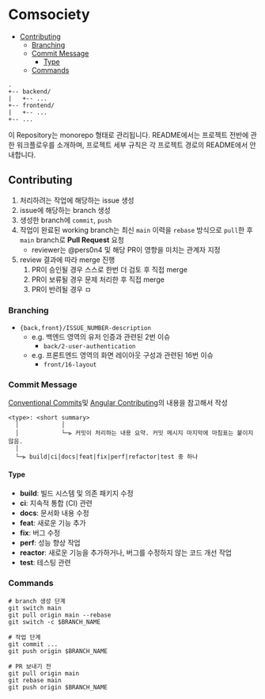 # Comsociety

- [Contributing](#contributing)
  - [Branching](#branching)
  - [Commit Message](#commit-message)
    - [Type](#type)
  - [Commands](#commands)

```text
.
+-- backend/
|   +-- ...
+-- frontend/
|   +-- ...
+-- ...
```

이 Repository는 monorepo 형태로 관리됩니다. README에서는 프로젝트 전반에 관한 워크플로우를 소개하며, 프로젝트 세부 규칙은 각 프로젝트 경로의 README에서 안내합니다.

## Contributing

1. 처리하려는 작업에 해당하는 issue 생성
2. issue에 해당하는 branch 생성
3. 생성한 branch에 `commit`, `push`
4. 작업이 완료된 working branch는 최신 `main` 이력을 `rebase` 방식으로 `pull`한 후 `main` branch로 **Pull Request** 요청
   - reviewer는 @pers0n4 및 해당 PR이 영향을 미치는 관계자 지정
5. review 결과에 따라 merge 진행
   1. PR이 승인될 경우 스스로 한번 더 검토 후 직접 merge
   2. PR이 보류될 경우 문제 처리한 후 직접 merge
   3. PR이 반려될 경우 ㅁ

### Branching

- `{back,front}/ISSUE_NUMBER-description`
  - e.g. 백엔드 영역의 유저 인증과 관련된 2번 이슈
    - `back/2-user-authentication`
  - e.g. 프론트엔드 영역의 화면 레이아웃 구성과 관련된 16번 이슈
    - `front/16-layout`

### Commit Message

[Conventional Commits](https://conventionalcommits.org/)및 [Angular Contributing](https://github.com/angular/angular/blob/master/CONTRIBUTING.md)의 내용을 참고해서 작성

```shell
<type>: <short summary>
  │            │
  │            └─⫸ 커밋이 처리하는 내용 요약. 커밋 메시지 마지막에 마침표는 붙이지 않음.
  │
  └─⫸ build|ci|docs|feat|fix|perf|refactor|test 중 하나
```

#### Type

- **build**: 빌드 시스템 및 의존 패키지 수정
- **ci**: 지속적 통합 (CI) 관련
- **docs**: 문서화 내용 수정
- **feat**: 새로운 기능 추가
- **fix**: 버그 수정
- **perf**: 성능 향상 작업
- **reactor**: 새로운 기능을 추가하거나, 버그를 수정하지 않는 코드 개선 작업
- **test**: 테스팅 관련

### Commands

```shell
# branch 생성 단계
git switch main
git pull origin main --rebase
git switch -c $BRANCH_NAME

# 작업 단계
git commit ...
git push origin $BRANCH_NAME

# PR 보내기 전
git pull origin main
git rebase main
git push origin $BRANCH_NAME
```
